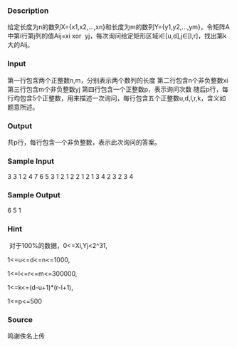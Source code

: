 
### Description
给定长度为n的数列X={x1,x2,...,xn}和长度为m的数列Y={y1,y2,...,ym}，令矩阵A中第i行第j列的值Aij=xi xor  yj，每次询问给定矩形区域i∈[u,d],j∈[l,r]，找出第k大的Aij。

### Input
第一行包含两个正整数n,m，分别表示两个数列的长度
第二行包含n个非负整数xi
第三行包含m个非负整数yj
第四行包含一个正整数p，表示询问次数
随后p行，每行均包含5个正整数，用来描述一次询问，每行包含五个正整数u,d,l,r,k，含义如题意所述。

### Output
共p行，每行包含一个非负整数，表示此次询问的答案。

### Sample Input
3 3
1 2 4
7 6 5
3
1 2 1 2 2
1 2 1 3 4
2 3 2 3 4
### Sample Output
6
5
1
### Hint
 对于100%的数据，0<=Xi,Yj<2^31,

1<=u<=d<=n<=1000,

1<=l<=r<=m<=300000,

1<=k<=(d-u+1)*(r-l+1),

1<=p<=500
### Source
鸣谢佚名上传